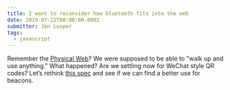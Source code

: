 ```yaml
---
title: I want to reconsider how bluetooth fits into the web
date: 2019-07-22T00:00:00.000Z
submitter: Jen Looper
tags:
  - javascript
---
```


Remember the [Physical Web](https://google.github.io/physical-web/)? We were supposed to be able to "walk up and use anything." What happened? Are we settling now for WeChat style QR codes? Let’s rethink [this spec](https://developer.mozilla.org/en-US/docs/Web/API/Web_Bluetooth_API) and see if we can find a better use for beacons.
